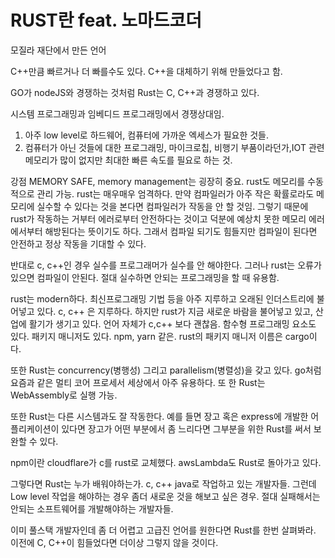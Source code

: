 # RUST란 feat. 노마드코더

모질라 재단에서 만든 언어

C++만큼 빠르거나 더 빠를수도 있다.
C++을 대체하기 위해 만들었다고 함.

GO가 nodeJS와 경쟁하는 것처럼
Rust는 C, C++과 경쟁하고 있다.

시스템 프로그래밍과 임베디드 프로그래밍에서 경쟁상대임.
1. 아주 low level로 하드웨어, 컴퓨터에 가까운 엑세스가 필요한 것들.
2. 컴퓨터가 아닌 것들에 대한 프로그래밍, 마이크로칩, 비행기 부품이라던가,IOT 관련
메모리가 많이 없지만 최대한 빠른 속도를 필요로 하는 것.

강점 MEMORY SAFE,  memory management는 굉장히 중요.
rust도 메모리를 수동적으로 관리 가능. rust는 매우매우 엄격하다.
만약 컴파일러가 아주 작은 확률로라도 메모리에 실수할 수 있다는 것을 본다면
컴파일러가 작동을 안 할 것임. 그렇기 때문에 rust가 작동하는 거부터 에러로부터
안전하다는 것이고 덕분에 예상치 못한 메모리 에러에서부터 해방된다는 뜻이기도 하다.
그래서 컴파일 되기도 힘들지만 컴파일이 된다면 안전하고 정상 작동을 기대할 수 있다.

반대로 c, c++인 경우 실수를 프로그래머가 실수를 안 해야한다. 그러나 rust는 오류가 있으면 컴파일이 안된다. 
절대 실수하면 안되는 프로그래밍을 할 때 유용함.


rust는 modern하다. 최신프로그래밍 기법 등을 아주 지루하고 오래된 인더스트리에 불어넣고 있다.
c, c++ 은 지루하다. 하지만 rust가 지금 새로운 바람을 불어넣고 있고, 산업에 활기가 생기고 있다.
언어 자체가 c,c++ 보다 괜찮음.
함수형 프로그래밍 요소도 있다. 패키지 매니저도 있다. npm, yarn 같은.
rust의 패키지 매니저 이름은 cargo이다.

또한 Rust는 concurrency(병행성) 그리고 parallelism(병렬성)을 갖고 있다. go처럼
요즘과 같은 멀티 코어 프로세서 세상에서 아주 유용하다.
또 한 Rust는 WebAssembly로 실행 가능.

또한 Rust는 다른 시스템과도 잘 작동한다. 예를 들면 장고 혹은 express에 개발한 어플리케이션이 있다면
장고가 어떤 부분에서 좀 느리다면 그부분을 위한 Rust를 써서 보완할 수 있다.

npm이란 cloudflare가 c를 rust로 교체했다.
awsLambda도 Rust로 돌아가고 있다.

그렇다면 Rust는 누가 배워야하는가. c, c++ java로 작업하고 있는 개발자들.
그런데 Low level 작업을 해야하는 경우 좀더 새로운 것을 해보고 싶은 경우.
절대 실패해서는 안되는 소프트웨어를 개발해야하는 개발자들.

이미 풀스택 개발자인데 좀 더 어렵고 고급진 언어를 원한다면 Rust를 한번 살펴봐라.
이전에 C, C++이 힘들었다면 더이상 그렇지 않을 것이다.

